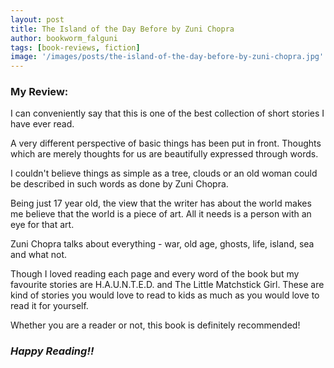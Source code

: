 ```yaml
---
layout: post
title: The Island of the Day Before by Zuni Chopra
author: bookworm_falguni
tags: [book-reviews, fiction]
image: '/images/posts/the-island-of-the-day-before-by-zuni-chopra.jpg'
---
```

### **My Review:**
I can conveniently say that this is one of the best collection of short stories I have ever read.

A very different perspective of basic things has been put in front. Thoughts which are merely thoughts for us are beautifully expressed through words.

I couldn't believe things as simple as a tree, clouds or an old woman could be described in such words as done by Zuni Chopra.

Being just 17 year old, the view that the writer has about the world makes me believe that the world is a piece of art. All it needs is a person with an eye for that art.

Zuni Chopra talks about everything - war, old age, ghosts, life, island, sea and what not.

Though I loved reading each page and every word of the book but my favourite stories are H.A.U.N.T.E.D. and The Little Matchstick Girl.
These are kind of stories you would love to read to kids as much as you would love to read it for yourself.

Whether you are a reader or not, this book is definitely recommended! 

### ***Happy Reading!!***
